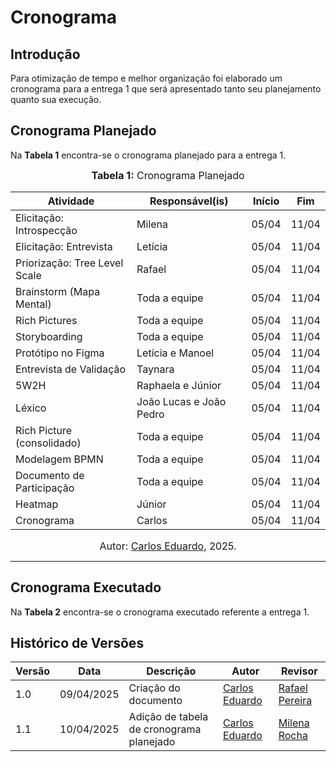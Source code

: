 # Cronograma

## Introdução

Para otimização de tempo e melhor organização foi elaborado um cronograma para a entrega 1 que será apresentado tanto seu planejamento quanto sua execução.

##  Cronograma Planejado

Na **Tabela 1** encontra-se o cronograma planejado para a entrega 1.

<font size="3"><p style="text-align: center"><b>Tabela 1:</b> Cronograma Planejado</p></font>

<center>

| Atividade                         | Responsável(is)              | Início   | Fim      |
|-----------------------------------|------------------------------|----------|----------|
| Elicitação: Introspecção          | Milena                       | 05/04    | 11/04    |
| Elicitação: Entrevista            | Letícia                      | 05/04    | 11/04    |
| Priorização: Tree Level Scale     | Rafael                       | 05/04    | 11/04    |
| Brainstorm (Mapa Mental)          | Toda a equipe                | 05/04    | 11/04    |
| Rich Pictures                     | Toda a equipe                | 05/04    | 11/04    |
| Storyboarding                     | Toda a equipe                | 05/04    | 11/04    |
| Protótipo no Figma                | Letícia e Manoel             | 05/04    | 11/04    |
| Entrevista de Validação           | Taynara                      | 05/04    | 11/04    |
| 5W2H                              | Raphaela e Júnior            | 05/04    | 11/04    |
| Léxico                            | João Lucas e João Pedro      | 05/04    | 11/04    |
| Rich Picture (consolidado)        | Toda a equipe                | 05/04    | 11/04    |
| Modelagem BPMN                    | Toda a equipe                | 05/04    | 11/04    |
| Documento de Participação         | Toda a equipe                | 05/04    | 11/04    |
| Heatmap                           | Júnior                       | 05/04    | 11/04    |
| Cronograma                        | Carlos                       | 05/04    | 11/04    |

</center>

<font size="3"><p style="text-align: center">Autor: [Carlos Eduardo](https://github.com/d), 2025.</p></font>

---

##  Cronograma Executado

Na **Tabela 2** encontra-se o cronograma executado referente a entrega 1.


## Histórico de Versões

| Versão | Data       | Descrição            | Autor                                              | Revisor                                          |
| ------ | ---------- | -------------------- | -------------------------------------------------- | ------------------------------------------------ |
| 1.0    | 09/04/2025 | Criação do documento | [Carlos Eduardo](https://github.com/dudupaz) | [Rafael Pereira](https://github.com/rafgpereira) |
| 1.1    | 10/04/2025 | Adição de tabela de cronograma planejado | [Carlos Eduardo](https://github.com/dudupaz) | [Milena Rocha](https://github.com/milenafrocha) |
